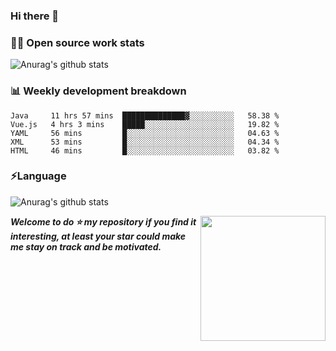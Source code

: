 

### Hi there 👋
### 👨‍💻 Open source work stats
![Anurag's github stats](https://github-readme-stats.vercel.app/api?username=wyndem&show_icons=true&theme=radical)

### 📊 Weekly development breakdown
<!--START_SECTION:waka-->
```text
Java     11 hrs 57 mins  ██████████████▓░░░░░░░░░░   58.38 % 
Vue.js   4 hrs 3 mins    █████░░░░░░░░░░░░░░░░░░░░   19.82 % 
YAML     56 mins         █░░░░░░░░░░░░░░░░░░░░░░░░   04.63 % 
XML      53 mins         █░░░░░░░░░░░░░░░░░░░░░░░░   04.34 % 
HTML     46 mins         █░░░░░░░░░░░░░░░░░░░░░░░░   03.82 % 
```
<!--END_SECTION:waka-->


### ⚡Language
![Anurag's github stats](https://github-readme-stats.vercel.app/api/top-langs/?username=wyndem&layout=compact&hide_border=true&langs_count=10)



<img align='right' src='https://octodex.github.com/images/hula_loop_octodex03.gif' width='200"'>


***Welcome to do ⭐ my repository if you find it interesting, at least your star could make me stay on track and be motivated.***







<!--
**wyndem/wyndem** is a ✨ _special_ ✨ repository because its `README.md` (this file) appears on your GitHub profile.

Here are some ideas to get you started:

- 🔭 I’m currently working on ...
- 🌱 I’m currently learning ...
- 👯 I’m looking to collaborate on ...
- 🤔 I’m looking for help with ...
- 💬 Ask me about ...
- 📫 How to reach me: ...
- 😄 Pronouns: ...
- ⚡ Fun fact: ...
-->
